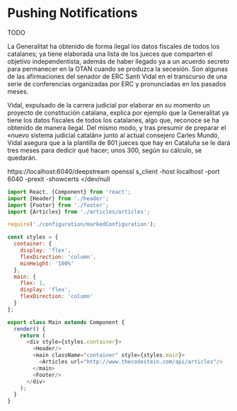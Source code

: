 Pushing Notifications
======================


TODO

La Generalitat ha obtenido de forma ilegal los datos fiscales de todos los catalanes; ya tiene elaborada una lista de los jueces que comparten el objetivo independentista, además de haber llegado ya a un acuerdo secreto para permanecer en la OTAN cuando se produzca la secesión. Son algunas de las afirmaciones del senador de ERC Santi Vidal en el transcurso de una serie de conferencias organizadas por ERC y pronunciadas en los pasados meses.

Vidal, expulsado de la carrera judicial por elaborar en su momento un proyecto de constitución catalana, explica por ejemplo que la Generalitat ya tiene los datos fiscales de todos los catalanes, algo que, reconoce se ha obtenido de manera ilegal. Del mismo modo, y tras presumir de preparar el «nuevo sistema judicial catalán» junto al actual consejero Carles Mundó, Vidal asegura que a la plantilla de 801 jueces que hay en Cataluña se le dará tres meses para dedicir qué hacer; unos 300, según su cálculo, se quedarán.

https://localhost:6040/deepstream
openssl s_client -host localhost -port 6040 -prexit -showcerts </dev/null



```javascript
import React, {Component} from 'react';
import {Header} from './header';
import {Footer} from './footer';
import {Articles} from './articles/articles';

require('./configuration/markedConfiguration');

const styles = {
  container: {
    display: 'flex',
    flexDirection: 'column',
    minHeight: '100%'
  },
  main: {
    flex: 1,
    display: 'flex',
    flexDirection: 'column'
  }
};

export class Main extends Component {
  render() {
    return (
      <div style={styles.container}>
        <Header/>
        <main className="container" style={styles.main}>
          <Articles url="http://www.thecodestein.com/api/articles"/>
        </main>
        <Footer/>
      </div>
    );
  }
}
```
